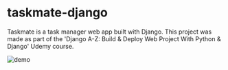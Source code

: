 # taskmate-django

Taskmate is a task manager web app built with Django. This project was made as part of the 'Django A-Z: Build & Deploy Web Project With Python & Django' Udemy course.

![demo](https://github.com/EduMedM/taskmate-django/assets/39465077/7efa976c-331f-4db0-9d9a-224ca516812a)


